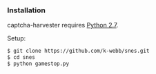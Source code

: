 ### Installation

captcha-harvester requires [Python 2.7](http://python.org/).

Setup:

```sh
$ git clone https://github.com/k-webb/snes.git
$ cd snes
$ python gamestop.py
```
